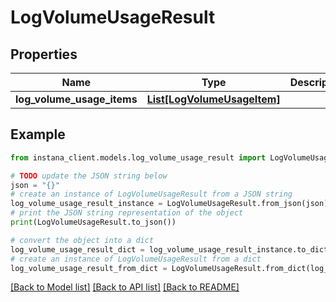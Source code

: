 # LogVolumeUsageResult


## Properties

Name | Type | Description | Notes
------------ | ------------- | ------------- | -------------
**log_volume_usage_items** | [**List[LogVolumeUsageItem]**](LogVolumeUsageItem.md) |  | 

## Example

```python
from instana_client.models.log_volume_usage_result import LogVolumeUsageResult

# TODO update the JSON string below
json = "{}"
# create an instance of LogVolumeUsageResult from a JSON string
log_volume_usage_result_instance = LogVolumeUsageResult.from_json(json)
# print the JSON string representation of the object
print(LogVolumeUsageResult.to_json())

# convert the object into a dict
log_volume_usage_result_dict = log_volume_usage_result_instance.to_dict()
# create an instance of LogVolumeUsageResult from a dict
log_volume_usage_result_from_dict = LogVolumeUsageResult.from_dict(log_volume_usage_result_dict)
```
[[Back to Model list]](../README.md#documentation-for-models) [[Back to API list]](../README.md#documentation-for-api-endpoints) [[Back to README]](../README.md)


